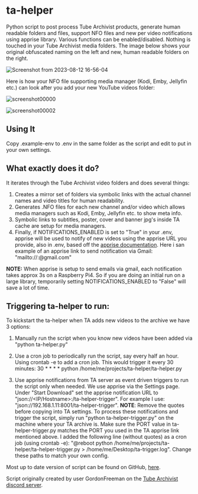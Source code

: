 # ta-helper

Python script to post process Tube Archivist products, generate human readable folders and files, support NFO files and new per video notifications using apprise library.  Various functions can be enabled/disabled.  Nothing is touched in your Tube Archivist media folders.  The image below shows your original obfuscated naming on the left and new, human readable folders on the right.

![Screenshot from 2023-08-12 16-56-04](https://github.com/RoninTech/ta-helper/assets/226861/4cf31133-8d40-4a93-b363-cf8f26054f25)

Here is how your NFO file supporting media manager (Kodi, Emby, Jellyfin etc.) can look after you add your new YouTube videos folder:

![screenshot00000](https://github.com/RoninTech/ta-helper/assets/226861/b2625c9f-c600-43ac-9b72-cdacc9f6ea7f)

![screenshot00002](https://github.com/RoninTech/ta-helper/assets/226861/ad2a539a-3b84-4045-9c98-4e78886ae3db)

## Using It

Copy .example-env to .env in the same folder as the script and edit to put in your own settings.

## What exactly does it do?

It iterates through the Tube Archivist video folders and does several things:

1. Creates a mirror set of folders via symbolic links with the actual channel names and video titles for human readability.
2. Generates .NFO files for each new channel and/or video which allows media managers such as Kodi, Emby, Jellyfin etc. to show meta info.
3. Symbolic links to subtitles, poster, cover and banner jpg's inside TA cache are setup for media managers.
4. Finally, if NOTIFICATIONS_ENABLED is set to "True" in your .env, apprise will be used to notify of new videos using the apprise URL you provide, also in .env, based off the [apprise documentation](https://github.com/caronc/apprise/wiki). Here i san example of an apprise link to send notification via Gmail: "mailto://<username>:<password>@gmail.com"

**NOTE:** When apprise is setup to send emails via gmail, each notification takes approx 3s on a Raspberry Pi4.  So if you are doing an initial run on a large library, temporarily setting NOTIFICATIONS_ENABLED to "False" will save a lot of time.

## Triggering ta-helper to run:

To kickstart the ta-helper when TA adds new videos to the archive we have 3 options:

1. Manually run the script when you know new videos have been added via "python ta-helper.py"
   
2. Use a cron job to periodically run the script, say every half an hour.  Using crontab -e to add a cron job.  This would trigger it every 30 minutes: 30 * * * * python /home/me/projects/ta-helper/ta-helper.py

3. Use apprise notifications from TA server as event driven triggers to run the script only when needed.  We use apprise via the Settings page.  Under "Start Download" set the apprise notification URL to "json://<IP/Hostname>:<PORT>/ta-helper-trigger".  For example I use: "json://192.168.1.11:8001/ta-helper-trigger".  **NOTE**: Remove the quotes before copying into TA settings.  To process these notifications and trigger the script, simply run "python ta-helper-trigger.py" on the machine where your TA archive is.  Make sure the PORT value in ta-helper-trigger.py matches the PORT you used in the TA apprise link mentioned above.  I added the following line (without quotes) as a cron job (using crontab -e): "@reboot python /home/me/projects/ta-helper/ta-helper-trigger.py > /home/me/Desktop/ta-trigger.log".  Change these paths to match your own config.

Most up to date version of script can be found on GitHub, [here](https://github.com/RoninTech/ta-helper).

Script originally created by user GordonFreeman on the [Tube Archivist discord server](https://www.tubearchivist.com/discord).
